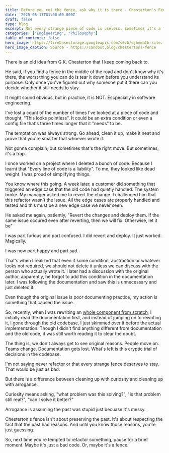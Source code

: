 ```yaml
---
title: Before you cut the fence, ask why it is there - Chesterton's Fence
date: '2025-08-17T01:00:00.000Z'
draft: false
type: blog
excerpt: Not every strange piece of code is useless. Sometimes it's a fence, built long ago to keep a problem you can't see from breaking through.
categories: ["Engineering", "Philosophy"]
table_of_contents: false
hero_image: https://firebasestorage.googleapis.com/v0/b/djhemath-site.firebasestorage.app/o/blogs%2Fchestertons-fence.jpeg?alt=media&token=af974945-85a2-4e03-984a-bf633a570a0e
hero_image_caption: Source - https://candost.blog/chestertons-fence
---
```


There is an old idea from G.K. Chesterton that I keep coming back to.

He said, if you find a fence in the middle of the road and don't know why it's there, the worst thing you can do is tear it down before you understand its purpose. Only once you've figured out why someone put it there can you decide whether it still needs to stay.

It might sound obvious, but in practice, it is NOT. Escpecially in software engineering.

I've lost a count of the number of times I've looked at a piece of code and thought, "This looks pointless". It could be an extra condition or even a config file that's three times longer that it "needs" to be.

The temptation was always strong. Go ahead, clean it up, make it neat and prove that you're smarter that whoever wrote it.

Not gonna complain, but sometimes that's the right move. But sometimes, it's a trap.

I once worked on a project where I deleted a bunch of code. Because I learnt that "Every line of code is a liability". To me, they looked like dead weight. I was proud of simplifying things.

You know where this going. A week later, a customer did something that triggered an edge case that the old code had quietly handled. The system broke. My manager asked me to revert the change. I challenged him that this refactor wasn't the issue. All the edge cases are properly handled and tested and this must be a new edge case we never seen.

He asked me again, patiently, "Revert the changes and deploy them. If the same issue occured even after reverting, then we will fix. Otherwise, let it be"

I was part furious and part confused. I did revert and deploy. It just worked. Magically.

I was now part happy and part sad.

That's when I realized that even if some condition, abstraction or whatever looks not required, we should not delete it unless we can discuss with the person who actually wrote it. I later had a discussion with the original author, apparently, he forgot to add this condition in the documentation later. I was following the documentation and saw this is unnecessary and just deleted it.

Even though the original issue is poor documenting practice, my action is something that caused the issue.

So, recently, when I was rewriting an [whole component from scratch](https://hemath.dev/blog/answer-once/), I initially read the documentation first, and instead of jumping on to rewriting it, I gone through the old codebase. I just skimmed over it before the actual implementation. Though I didn't find anything different from documentation and the old code, it was still worth reading it to clear the doubt. 

The thing is, we don't always get to see original reasons. People move on. Teams change. Documentation gets lost. What's left is this cryptic trial of decisions in the codebase.

I'm not saying never refactor or that every strange fence deserves to stay. That would be just as bad.

But there is a difference between cleaning up with curiosity and cleaning up with arrogance.

Curiosity means asking, "what problem was this solving?", "is that problem still real?", "can I solve it better?"

Arrogance is assuming the past was stupid just becuase it's messy.

Chesterton's fence isn't about preserving the past. It's about respecting the fact that the past had reasons. And until you know those reasons, you're just guessing.

So, next time you're tempted to refactor something, pause for a brief moment. Maybe it's just a bad code. Or, maybe it's a fence.

